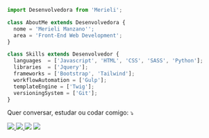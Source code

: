 ```javascript
import Desenvolvedora from 'Merieli';

class AboutMe extends Desenvolvedora {
  nome = 'Merieli Manzano'';
  area = 'Front-End Web Development';
}

class Skills extends Desenvolvedor {
  languages  = ['Javascript', 'HTML', 'CSS', 'SASS', 'Python'];
  libraries  = ['Jquery'];
  frameworks = ['Bootstrap', 'Tailwind'];
  workflowAutomation = ['Gulp'];
  templateEngine = ['Twig'];
  versioningSystem = ['Git'];
}
```
<p align="left">
 Quer conversar, estudar ou codar comigo: ⤵️
</p>
<p align="left">
  <a href="https://t.me/merielimanzano" alt="Telegram">
    <img src="https://img.shields.io/badge/Telegram-2CA5E0?style=flat-square&logo=telegram&logoColor=white"/>    
  </a>
  
  <a href="mailto:merieli.dev@gmail.com" alt="Gmail">
     <img src="https://img.shields.io/badge/-Gmail-FF0000?style=flat-square&labelColor=FF0000&logo=gmail&logoColor=white&link=LINK-DO-SEU-EMAIL" />
  </a>
  
  <a href="https://instagram.com/merieli.manzano" alt="Instagram">
  <img src="https://img.shields.io/badge/-Instagram-DF0174?style=flat-square&labelColor=DF0174&logo=instagram&logoColor=white&link=LINK-DO-SEU-INSTAGRAM"/></a>
  
  <a href="https://www.linkedin.com/in/merielialbergardi" alt="Linkedin">
  <img src="https://img.shields.io/badge/-Linkedin-0e76a8?style=flat-square&logo=Linkedin&logoColor=white&link=LINK-DO-SEU-LINKEDIN" /></a>
</p>  
